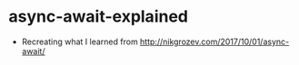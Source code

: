 # async-await-explained

* Recreating what I learned from http://nikgrozev.com/2017/10/01/async-await/
